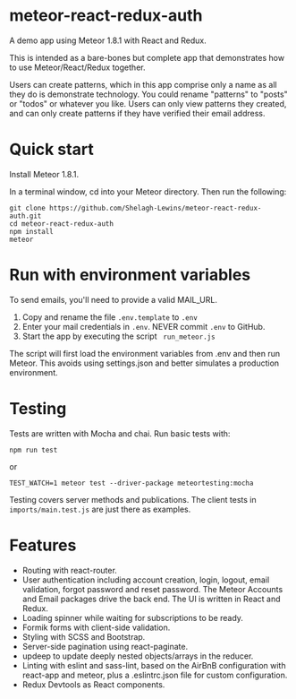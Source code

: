 # meteor-react-redux-auth
A demo app using Meteor 1.8.1 with React and Redux.

This is intended as a bare-bones but complete app that demonstrates how to use Meteor/React/Redux together.

Users can create patterns, which in this app comprise only a name as all they do is demonstrate technology. You could rename "patterns" to "posts" or "todos" or whatever you like. Users can only view patterns they created, and can only create patterns if they have verified their email address.

# Quick start
Install Meteor 1.8.1.

In a terminal window, cd into your Meteor directory. Then run the following:

```
git clone https://github.com/Shelagh-Lewins/meteor-react-redux-auth.git
cd meteor-react-redux-auth
npm install
meteor
```

# Run with environment variables
To send emails, you'll need to provide a valid MAIL_URL.

1. Copy and rename the file ```.env.template``` to ```.env```
2. Enter your mail credentials in ```.env```. NEVER commit ```.env``` to GitHub.
3. Start the app by executing the script ```
run_meteor.js```

The script will first load the environment variables from .env and then run Meteor. This avoids using settings.json and better simulates a production environment.

# Testing
Tests are written with Mocha and chai. Run basic tests with:

```
npm run test
```

or

```
TEST_WATCH=1 meteor test --driver-package meteortesting:mocha
```

Testing covers server methods and publications. The client tests in ```imports/main.test.js``` are just there as examples.


# Features
* Routing with react-router.
* User authentication including account creation, login, logout, email validation, forgot password and reset password. The Meteor Accounts and Email packages drive the back end. The UI is written in React and Redux.
* Loading spinner while waiting for subscriptions to be ready.
* Formik forms with client-side validation.
* Styling with SCSS and Bootstrap.
* Server-side pagination using react-paginate.
* updeep to update deeply nested objects/arrays in the reducer.
* Linting with eslint and sass-lint, based on the AirBnB configuration with react-app and meteor, plus a .eslintrc.json file for custom configuration.
* Redux Devtools as React components.
